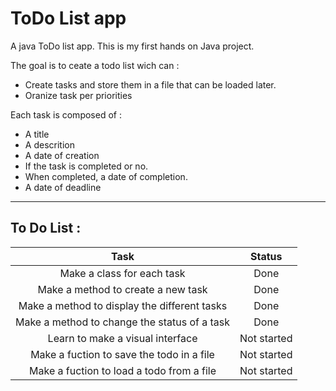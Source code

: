 # ToDo List app
A java ToDo list app.
This is my first hands on Java project. 

The goal is to ceate a todo list wich can :
 - Create tasks and store them in a file that can be loaded later.
 - Oranize task per priorities

Each task is composed of :
 - A title
 - A descrition
 - A date of creation
 - If the task is completed or no.
 - When completed, a date of completion.
 - A date of deadline

 ***

 ## To Do List :
 | **Task** | **Status** |
 | :------: | :--------: |
 | Make a class for each task | Done |
 | Make a method to create a new task | Done |
 | Make a method to display the different tasks | Done |
 | Make a method to change the status of a task | Done |
 | Learn to make a visual interface | Not started |
 | Make a fuction to save the todo in a file | Not started |
 | Make a fuction to load a todo from a file | Not started |
